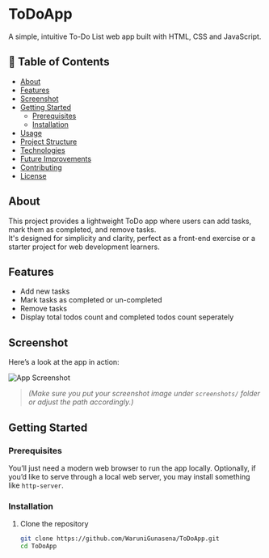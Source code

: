 # ToDoApp

A simple, intuitive To-Do List web app built with HTML, CSS and JavaScript.

## 🚀 Table of Contents

- [About](#about)  
- [Features](#features)  
- [Screenshot](#screenshot)  
- [Getting Started](#getting-started)  
  - [Prerequisites](#prerequisites)  
  - [Installation](#installation)  
- [Usage](#usage)  
- [Project Structure](#project-structure)  
- [Technologies](#technologies)  
- [Future Improvements](#future-improvements)  
- [Contributing](#contributing)  
- [License](#license)  

## About

This project provides a lightweight ToDo app where users can add tasks, mark them as completed, and remove tasks.  
It's designed for simplicity and clarity, perfect as a front-end exercise or a starter project for web development learners.

## Features

- Add new tasks  
- Mark tasks as completed or un-completed  
- Remove tasks  
- Display total todos count and completed todos count seperately

## Screenshot

Here’s a look at the app in action:

![App Screenshot](./Layouts/todo.png)  
> *(Make sure you put your screenshot image under `screenshots/` folder or adjust the path accordingly.)*

## Getting Started

### Prerequisites

You’ll just need a modern web browser to run the app locally. Optionally, if you’d like to serve through a local web server, you may install something like `http-server`.

### Installation

1. Clone the repository  
   ```bash
   git clone https://github.com/WaruniGunasena/ToDoApp.git
   cd ToDoApp
